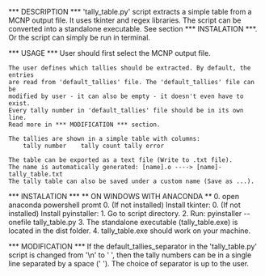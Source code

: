 
*** DESCRIPTION ***
	'tally_table.py' script extracts a simple table from a MCNP output file.
	It uses tkinter and regex libraries.
	The script can be converted into a standalone executable. See
	section *** INSTALATION ***. Or the script can simply be run in terminal.


*** USAGE ***
	User should first select the MCNP output file.

	The user defines which tallies should be extracted. By default, the entries
	are read from 'default_tallies' file. The 'default_tallies' file can be
	modified by user - it can also be empty - it doesn't even have to exist.
	Every tally number in 'default_tallies' file should be in its own line.
	Read more in *** MODIFICATION *** section.

	The tallies are shown in a simple table with columns:
    	tally number	tally count	tally error

	The table can be exported as a text file (Write to .txt file).
	The name is automatically generated: [name].o ----> [name]-tally_table.txt
	The tally table can also be saved under a custom name (Save as ...).


*** INSTALATION ***
	** ON WINDOWS WITH ANACONDA **
	0. open anaconda powershell promt
	0. (If not installed) Install tkinter:
	0. (If not installed) Install pyinstaller:
	1. Go to script directory.
	2. Run: pyinstaller --onefile tally_table.py
	3. The standalone executable (tally_table.exe) is located in the dist folder.
	4. tally_table.exe should work on your machine.

*** MODIFICATION ***
	If the default_tallies_separator in the 'tally_table.py' script is changed from
	'\n' to ' ', then the tally numbers can be in a single line separated by a
	space (' '). The choice of separator is up to the user.
